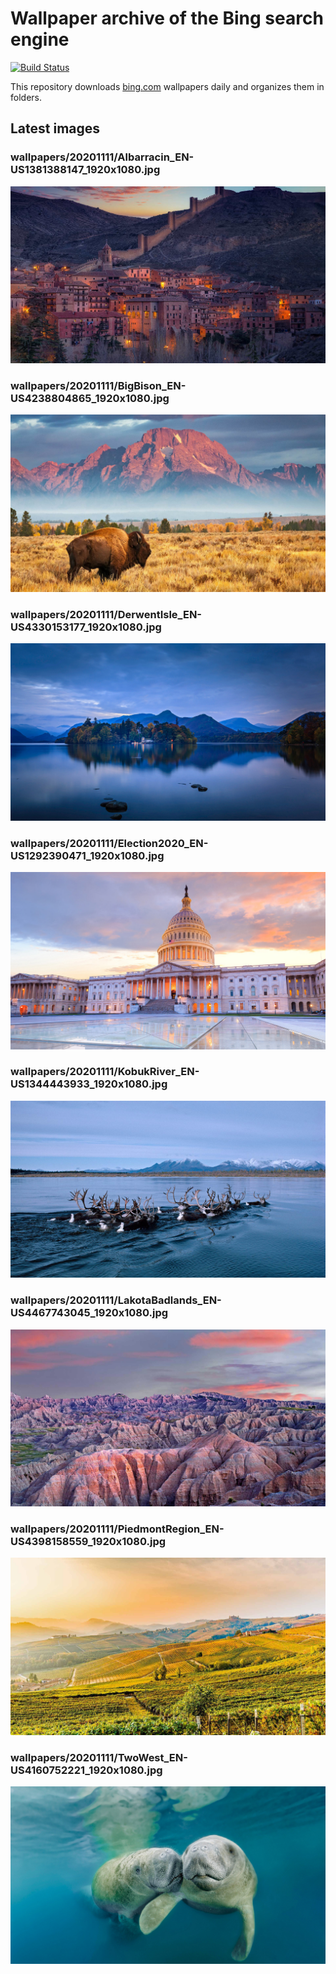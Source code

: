 # Wallpaper archive of the Bing search engine

[![Build Status](https://travis-ci.org/kijart/bing-daily-images-dl.svg?branch=wallpapers)](https://travis-ci.org/kijart/bing-daily-images-dl)

This repository downloads [bing.com](https://www.bing.com) wallpapers daily and organizes them in folders.

## Latest images

<!-- Wallpapers -->

### wallpapers/20201111/Albarracin_EN-US1381388147_1920x1080.jpg

![wallpapers/20201111/Albarracin_EN-US1381388147_1920x1080.jpg](wallpapers/20201111/Albarracin_EN-US1381388147_1920x1080.jpg)

### wallpapers/20201111/BigBison_EN-US4238804865_1920x1080.jpg

![wallpapers/20201111/BigBison_EN-US4238804865_1920x1080.jpg](wallpapers/20201111/BigBison_EN-US4238804865_1920x1080.jpg)

### wallpapers/20201111/DerwentIsle_EN-US4330153177_1920x1080.jpg

![wallpapers/20201111/DerwentIsle_EN-US4330153177_1920x1080.jpg](wallpapers/20201111/DerwentIsle_EN-US4330153177_1920x1080.jpg)

### wallpapers/20201111/Election2020_EN-US1292390471_1920x1080.jpg

![wallpapers/20201111/Election2020_EN-US1292390471_1920x1080.jpg](wallpapers/20201111/Election2020_EN-US1292390471_1920x1080.jpg)

### wallpapers/20201111/KobukRiver_EN-US1344443933_1920x1080.jpg

![wallpapers/20201111/KobukRiver_EN-US1344443933_1920x1080.jpg](wallpapers/20201111/KobukRiver_EN-US1344443933_1920x1080.jpg)

### wallpapers/20201111/LakotaBadlands_EN-US4467743045_1920x1080.jpg

![wallpapers/20201111/LakotaBadlands_EN-US4467743045_1920x1080.jpg](wallpapers/20201111/LakotaBadlands_EN-US4467743045_1920x1080.jpg)

### wallpapers/20201111/PiedmontRegion_EN-US4398158559_1920x1080.jpg

![wallpapers/20201111/PiedmontRegion_EN-US4398158559_1920x1080.jpg](wallpapers/20201111/PiedmontRegion_EN-US4398158559_1920x1080.jpg)

### wallpapers/20201111/TwoWest_EN-US4160752221_1920x1080.jpg

![wallpapers/20201111/TwoWest_EN-US4160752221_1920x1080.jpg](wallpapers/20201111/TwoWest_EN-US4160752221_1920x1080.jpg)

